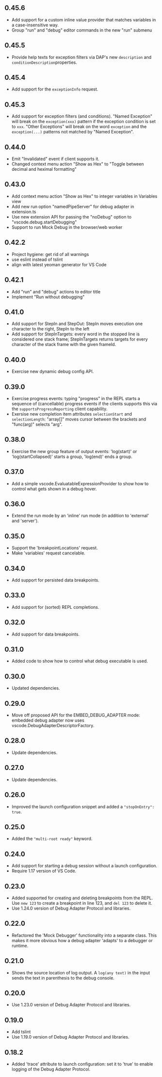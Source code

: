 ## 0.45.6
* Add support for a custom inline value provider that matches variables in a case-insensitive way.
* Group "run" and "debug" editor commands in the new "run" submenu

## 0.45.5
* Provide help texts for exception filters via DAP's new `description` and `conditionDescription`properties.

## 0.45.4
* Add support for the `exceptionInfo` request.

## 0.45.3
* Add support for exception filters (and conditions). "Named Exception" will break on the `exception(xxx)` pattern if the exception condition is set to `xxx`. "Other Exceptions" will break on the word `exception` and the `exception(...)` patterns not matched by "Named Exception".

## 0.44.0
* Emit "Invalidated" event if client supports it.
* Changed context menu action "Show as Hex" to "Toggle between decimal and heximal formatting"

## 0.43.0
* Add context menu action "Show as Hex" to integer variables in Variables view
* Add new run option "namedPipeServer" for debug adapter in extension.ts
* Use new extension API for passing the "noDebug" option to "vscode.debug.startDebugging"
* Support to run Mock Debug in the browser/web worker

## 0.42.2
* Project hygiene: get rid of all warnings
* use eslint instead of tslint
* align with latest yeoman generator for VS Code

## 0.42.1
* Add "run" and "debug" actions to editor title
* Implement "Run without debugging"

## 0.41.0
* Add support for StepIn and StepOut: StepIn moves execution one character to the right, StepIn to the left
* Add support for StepInTargets: every word in the stopped line is considered one stack frame; StepInTargets returns targets for every character of the stack frame with the given frameId.

## 0.40.0
* Exercise new dynamic debug config API.

## 0.39.0
* Exercise progress events: typing "progress" in the REPL starts a sequence of (cancellable) progress events if the clients supports this via the `supportsProgressReporting` client capability.
* Exersise new completion item attributes `selectionStart` and `selectionLength`: "array[]" moves cursor between the brackets and "func(arg)" selects "arg".

## 0.38.0
* Exercise the new group feature of output events: 'log(start)' or 'log(startCollapsed)' starts a group, 'log(end)' ends a group.

## 0.37.0
* Add a simple vscode.EvaluatableExpressionProvider to show how to control what gets shown in a debug hover.

## 0.36.0
* Extend the run mode by an 'inline' run mode (in addition to 'external' and 'server').

## 0.35.0
* Support the 'breakpointLocations' request.
* Make 'variables' request cancelable.

## 0.34.0
* Add support for persisted data breakpoints.

## 0.33.0
* Add support for (sorted) REPL completions.

## 0.32.0
* Add support for data breakpoints.

## 0.31.0
* Added code to show how to control what debug executable is used.

## 0.30.0
* Updated dependencies.

## 0.29.0
* Move off proposed API for the EMBED_DEBUG_ADAPTER mode: embedded debug adapter now uses vscode.DebugAdapterDescriptorFactory.

## 0.28.0
* Update dependencies.

## 0.27.0
* Update dependencies.

## 0.26.0
* Improved the launch configuration snippet and added a `"stopOnEntry": true`.

## 0.25.0
* Added the `"multi-root ready"` keyword.

## 0.24.0
* Add support for starting a debug session without a launch configuration.
* Require 1.17 version of VS Code.

## 0.23.0
* Added supported for creating and deleting breakpoints from the REPL. Use `new 123` to create a breakpoint in line 123, and `del 123` to delete it.
* Use 1.24.0 version of Debug Adapter Protocol and libraries.

## 0.22.0
* Refactored the 'Mock Debugger' functionality into a separate class. This makes it more obvious how a debug adapter 'adapts' to a debugger or runtime.

## 0.21.0
* Shows the source location of log output. A `log(any text)` in the input sends the text in parenthesis to the debug console.

## 0.20.0
* Use 1.23.0 version of Debug Adapter Protocol and libraries.

## 0.19.0
* Add tslint
* Use 1.19.0 version of Debug Adapter Protocol and libraries.

## 0.18.2
* Added 'trace' attribute to launch configuration: set it to 'true' to enable logging of the Debug Adapter Protocol.


